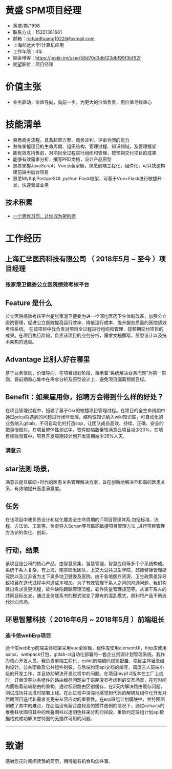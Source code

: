 
# 黄盛  SPM项目经理 

 - 黄盛/男/1996 
 - 联系方式：15221381681 
 - 邮箱：richardhuang1022@foxmail.com
 - 上海杉达大学/计算机应用 
 - 工作年限：4年
 - 掘金博客：https://juejin.im/user/58d70d3db123db199f3bf92f
 - 期望职位：项目经理
 

 # 价值主张
- 业务驱动，价值导向，向前一步，为更大的价值负责，用价值寻找重心


# 技能清单
- 熟悉商务流程，具备起草方案、商务谈判、评审合同的能力
- 熟练掌握项目的生命周期、组织结构、管理过程、知识领域，及管理框架
- 能有效支持售前，对项目全过程进行组织和管理，按预期交付项目的成果
- 能够有效需求分析，撰写PRD文档，设计产品原型
- 熟练掌握JavaScript，Vue.js全家桶，熟悉前端工程化，组件化，可以快速构建前端中后台项目
- 熟悉MySql,PostgreSQL,python Flask框架，可基于Vue+Flask进行敏捷开发，快速验证业务

## 技术积累
- [一个思维习惯，让你成为架构师](https://juejin.im/post/5b864509e51d4538815f0125)
     

# 工作经历

## 上海汇芈医药科技有限公司 （ 2018年5月 ~ 至今 ）项目经理

### 张家港卫健委公立医院绩效考核平台
## Feature 是什么
公立医院绩效考核平台是张家港卫健委为进一步深化医药卫生体制改革，加强公立医院管理，促进公立医院提高运行效率、降低运行成本、提升服务质量的医院绩效考核系统。
在该项目中我负责对项目全过程进行组织和管理，按预期交付项目的成果。在项目执行阶段，负责该项目的业务分析，需求文档撰写，原型设计以及技术架构的选型。
## Advantage 比别人好在哪里
基于业务驱动，价值导向。在项目规划阶段，秉承着“系统解决业务问题”为第一原则，将前期重心集中在需求分析及原型设计上，避免项目偏离预期目标。
## Benefit：如果雇用你，招聘方会得到什么样的好处？
在项目管理过程中，搭建了基于Okr的敏捷项目管理过程。在项目的全生命周期中通过pdca将遇到的问题进行闭环管理，结构性知识纳入wiki知识库，可自动化的业务纳入gitlab，不可自动化的打造sop，让团队成员高效、持续、正确、安全的把事情做对。在项目整体性测试中，软件缺陷数量较满意云项目减少20%，在项目绩效测算中，项目开发周期较计划开发周期减少35%人天。

### 满意云
## star法则  场景，
满意云是互联网+时代的医患关系管理解决方案，旨在创新地解决不和谐的医患关系，有效地提升医患满意度。
## 任务
在该项目中我负责设计和优化覆盖全生命周期的IT项目管理体系,包括标准、流程、方法论、工具等。负责导入Scrum等互联网敏捷项目管理方法 ,进行项目管理方法论的优化、创新。
## 行动，结果
该项目是公司的核心产品，由智慧采集，智慧管理，智慧应用等多个子系统构成。系统干系人复杂，有上海，南京研发团队，上交大公共卫生学院，懿德健康管理研究院以及江苏省为主下属多地卫健委及医院。由于各地医疗资源，卫生政策差异导致项目在迭代过程中沟通成本增加。为了有效管理干系人之间的沟通问题，我们构建出需求变更流程，软件缺陷跟踪管理流程，软件质量管理规范等。从诸干系人的共同目标出发，通过业务联系书的模式改变了原有的混乱模式，顺利将产品不断迭代推向市场。



## 环思智慧科技（ 2016年6月 ~ 2018年5月 ）前端组长
### 迪卡侬webErp项目 
迪卡侬webErp前端主体框架采用vue全家桶，组件库使用elementUI，http库使用axios，webpack打包，gitlab-ci自动化部署的一套企业资源计划管理系统。我作为核心开发人员，我负责前端工程化，eslint前端编码规则配置，项目主体目录结构设计，公共函数及公共组件封装，与后端约定api文档的编写，调度三人前端小组的开发工作，并且协助解决开发过程中的问题。在项目mvp1.0版本在工厂上线时，订单流等业务组件的路由缓存问题由于前期没有考虑到的交互场景，在短时间内面临着前端路由的重构。通过标识路由区别缓存，在3天内解决路由缓存问题，测试成功并且准时部署上线。在此过程中深深地感觉到代码的解耦及组件化开发对后期项目迭代和需求变更来从容应对的重要性。在erp班组计划模块中，甘特图图例成了其中的难点，在面临没有契合度较高的插件图例的情况下，通过echarts的堆叠柱状图将其中的堆叠图柱以透明色柱来分割时间段，重新约定班组计划api数据格式成功解决甘特图的无插件可用的问题。

---      
# 致谢
感谢您花时间阅读我的简历，期待能有机会和您共事。

      
  
  